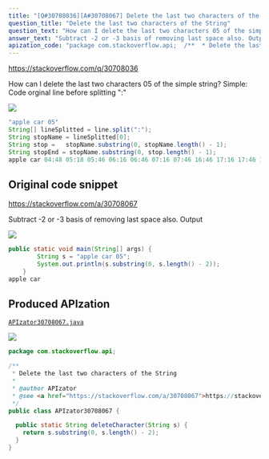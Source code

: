```yaml
---
title: "[Q#30708036][A#30708067] Delete the last two characters of the String"
question_title: "Delete the last two characters of the String"
question_text: "How can I delete the last two characters 05 of the simple string? Simple: Code orginal line before splitting \":\""
answer_text: "Subtract -2 or -3 basis of removing last space also. Output"
apization_code: "package com.stackoverflow.api;  /**  * Delete the last two characters of the String  *  * @author APIzator  * @see <a href=\"https://stackoverflow.com/a/30708067\">https://stackoverflow.com/a/30708067</a>  */ public class APIzator30708067 {    public static String deleteCharacter(String s) {     return s.substring(0, s.length() - 2);   } }"
---
```


https://stackoverflow.com/q/30708036

How can I delete the last two characters 05 of the simple string?
Simple:
Code
orginal line before splitting &quot;:&quot;


<div class="code-logo"><img src="/stackoverflow.png" /></div>

```java
"apple car 05"
String[] lineSplitted = line.split(":");
String stopName = lineSplitted[0];
String stop =   stopName.substring(0, stopName.length() - 1);
String stopEnd = stopName.substring(0, stop.length() - 1);
apple car 04:48 05:18 05:46 06:16 06:46 07:16 07:46 16:46 17:16 17:46 18:16 18:46 19:16
```


## Original code snippet

https://stackoverflow.com/a/30708067

Subtract -2 or -3 basis of removing last space also.
Output

<div class="code-logo"><img src="/stackoverflow.png" /></div>

```java
public static void main(String[] args) {
        String s = "apple car 05";
        System.out.println(s.substring(0, s.length() - 2));
    }
apple car
```

## Produced APIzation

[`APIzator30708067.java`](https://github.com/pasqualesalza/apization-temp/raw/main/data/search/APIzator30708067.java)

<div class="code-logo"><img src="/apizator.png" /></div>

```java
package com.stackoverflow.api;

/**
 * Delete the last two characters of the String
 *
 * @author APIzator
 * @see <a href="https://stackoverflow.com/a/30708067">https://stackoverflow.com/a/30708067</a>
 */
public class APIzator30708067 {

  public static String deleteCharacter(String s) {
    return s.substring(0, s.length() - 2);
  }
}

```